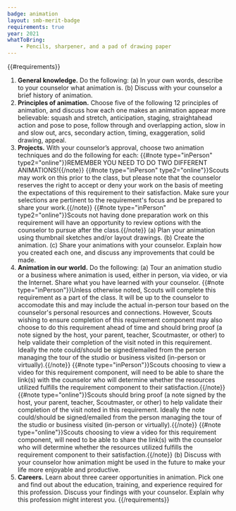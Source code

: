 ```yaml
---
badge: animation
layout: smb-merit-badge
requirements: true
year: 2021
whatToBring:
    - Pencils, sharpener, and a pad of drawing paper
---
```


{{#requirements}}
1. **General knowledge.** Do the following:
    (a) In your own words, describe to your counselor what animation is.
    (b) Discuss with your counselor a brief history of animation.
2. **Principles of animation.** Choose five of the following 12 principles of animation, and discuss how each one makes an animation appear more believable: squash and stretch, anticipation, staging, straightahead action and pose to pose, follow through and overlapping action, slow in and slow out, arcs, secondary action, timing, exaggeration, solid drawing, appeal.
3. **Projects.** With your counselor’s approval, choose two animation techniques and do the following for each:
    {{#note type="inPerson" type2="online"}}REMEMBER YOU NEED TO DO TWO DIFFERENT ANIMATIONS!{{/note}}
    {{#note type="inPerson" type2="online"}}Scouts may work on this prior to the class, but please note that the counselor reserves the right to accept or deny your work on the basis of meeting the expectations of this requirement to their satisfaction. Make sure your selections are pertinent to the requirement's focus and be prepared to share your work.{{/note}}
    {{#note type="inPerson" type2="online"}}Scouts not having done preparation work on this requirement will have an opportunity to review options with the counselor to pursue after the class.{{/note}}
    (a) Plan your animation using thumbnail sketches and/or layout drawings.
    (b) Create the animation.
    (c) Share your animations with your counselor. Explain how you created each one, and discuss any improvements that could be made.
4. **Animation in our world.** Do the following:
    (a) Tour an animation studio or a business where animation is used, either in person, via video, or via the Internet. Share what you have learned with your counselor.
        {{#note type="inPerson"}}Unless otherwise noted, Scouts will complete this requirement as a part of the class.  It will be up to the counselor to accomodate this and may include the actual in-person tour based on the counselor's personal resources and connections.  However, Scouts wishing to ensure completion of this requirement component may also choose to do this requirement ahead of time and should bring proof (a note signed by the host, your parent, teacher, Scoutmaster, or other) to help validate their completion of the visit noted in this requirement. Ideally the note could/should be signed/emailed from the person managing the tour of the studio or business visited (in-person or virtually).{{/note}}
        {{#note type="inPerson"}}Scouts choosing to view a video for this requirement component, will need to be able to share the link(s) with the counselor who will determine whether the resources utilized fulfills the requirement component to their satisfaction.{{/note}}
        {{#note type="online"}}Scouts should bring proof (a note signed by the host, your parent, teacher, Scoutmaster, or other) to help validate their completion of the visit noted in this requirement. Ideally the note could/should be signed/emailed from the person managing the tour of the studio or business visited (in-person or virtually).{{/note}}
        {{#note type="online"}}Scouts choosing to view a video for this requirement component, will need to be able to share the link(s) with the counselor who will determine whether the resources utilized fulfills the requirement component to their satisfaction.{{/note}}
    (b) Discuss with your counselor how animation might be used in the future to make your life more enjoyable and productive.
5. **Careers.** Learn about three career opportunities in animation. Pick one and find out about the education, training, and experience required for this profession. Discuss your findings with your counselor. Explain why this profession might interest you.
{{/requirements}}
